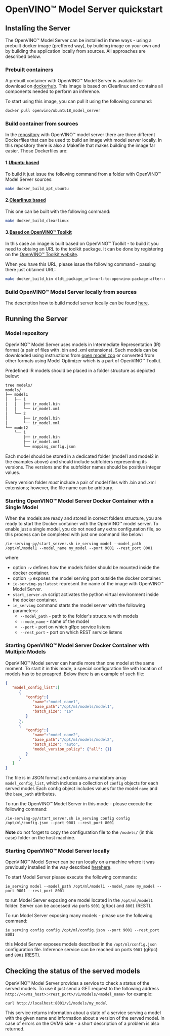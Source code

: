 # OpenVINO&trade; Model Server quickstart

## Installing the Server

The OpenVINO&trade; Model Server can be installed in three ways - using a prebuilt docker image (preffered way), by building image on your own and by building the application locally from sources. All approaches are described below.

### Prebuilt containers

A prebuilt container with OpenVINO&trade; Model Server is available for download on [dockerhub](https://hub.docker.com/r/intelaipg/openvino-model-server/). This image
is based on Clearlinux and contains all components needed to perform an inference. 

To start using this image, you can pull it using the following command:

```bash
docker pull openvino/ubuntu18_model_server
```

### Build container from sources

In the [repository](https://github.com/openvinotoolkit/model_server) with OpenVINO&trade; model server there are three different Dockerfiles that can be used to build an image with model server locally. In this repository there is also a Makefile that makes building the image far easier. Those Dockerfiles are:

#### 1.[Ubuntu based](https://github.com/openvinotoolkit/model_server/blob/master/Dockerfile)

To build it just issue the following command from a folder with OpenVINO&trade; Model Server sources:

```bash
make docker_build_apt_ubuntu
```

#### 2.[Clearlinux based](https://github.com/openvinotoolkit/model_server/blob/master/Dockerfile_clearlinux)

This one can be built with the following command:

```bash
make docker_build_clearlinux
```

#### 3.[Based on OpenVINO&trade; Toolkit](https://github.com/openvinotoolkit/model_server/blob/master/Dockerfile_binary_openvino)

In this case an image is built based on OpenVINO&trade; Toolkit - to build it you need to obtaing an URL to the toolkit package. It can be done
by registering on the [OpenVINO&trade; Toolkit website](https://software.intel.com/en-us/openvino-toolkit/choose-download).

When you have this URL, please issue the following command - passing there just obtained URL:

```bash
make docker_build_bin dldt_package_url=<url-to-openvino-package-after-registration>/l_openvino_toolkit_p_2020.1.023_online.tgz
```

### Build OpenVINO&trade; Model Server locally from sources

The description how to build model server locally can be found [here](https://github.com/openvinotoolkit/model_server/blob/master/docs/host.md).

## Running the Server

### Model repository

OpenVINO&trade; Model Server uses models in Intermediate Representation (IR) format (a pair of files with .bin and .xml extensions). Such models can be downloaded
using instructions from [open model zoo](https://github.com/opencv/open_model_zoo) or converted from other formats using Model Optimizer which is a part of OpenVINO&trade; Toolkit.

Predefined IR models should be placed in a folder structure as depicted below:
```bash
tree models/
models/
├── model1
│   ├── 1
│   │   ├── ir_model.bin
│   │   └── ir_model.xml
│   └── 2
│       ├── ir_model.bin
│       └── ir_model.xml
└── model2
    └── 1
        ├── ir_model.bin
        ├── ir_model.xml
        └── mapping_config.json
``` 

Each model should be stored in a dedicated folder (model1 and model2 in the examples above) and should include subfolders
representing its versions. The versions and the subfolder names should be positive integer values. 

Every version folder _must_ include a pair of model files with .bin and .xml extensions; however, the file name can be arbitrary.

### Starting OpenVINO&trade; Model Server Docker Container with a Single Model

When the models are ready and stored in correct folders structure, you are ready to start the Docker container with the OpenVINO™ model server. To enable just a single model, you do not need any extra configuration file, so this process can be completed with just one command like below:

```docker run --rm -d  -v /models/:/opt/ml:ro -p 9001:9001 -p 8001:8001 ie-serving-py:latest \
/ie-serving-py/start_server.sh ie_serving model --model_path /opt/ml/model1 --model_name my_model --port 9001 --rest_port 8001
```

where:
* option `-v` defines how the models folder should be mounted inside the docker container.
* option `-p` exposes the model serving port outside the docker container.
* `ie-serving-py:latest` represent the name of the image with OpenVINO&trade; Model Server. 
* `start_server.sh` script activates the python virtual environment inside the docker container.
* `ie_serving` command starts the model server with the following parameters:
	* `--model_path` - path to the folder's structure with models
	* `--mode_name` - name of the model
	* `--port` - port on which gRpc service listens 
	* `--rest_port` - port on which REST service listens

### Starting OpenVINO&trade; Model Server Docker Container with Multiple Models

OpenVINO&trade; Model server can handle more than one model at the same moment. To start it in this mode, a special configuration file with location of models has to be preapred. Below there is an example of such file:

```json
{
   "model_config_list":[
      {
         "config":{
            "name":"model_name1",
            "base_path":"/opt/ml/models/model1",
            "batch_size": "16"
         }
      },
      {
         "config":{
            "name":"model_name2",
            "base_path":"/opt/ml/models/model2",
            "batch_size": "auto",
            "model_version_policy": {"all": {}}
         }
      }
   ]
}

```
The file is in JSON format and contains a mandatory array `model_config_list`, which includes a collection of `config` objects for each served model. 
Each config object includes values for the model `name` and the `base_path` attributes.

To run the OpenVINO&trade; Model Server in this mode - please execute the following command:

```docker run --rm -d  -v /models/:/opt/ml:ro -p 9001:9001 -p 8001:8001 ie-serving-py:latest \
/ie-serving-py/start_server.sh ie_serving config config /opt/ml/config.json --port 9001 --rest_port 8001
```

**Note** do not forget to copy the configuration file to the `/models/` (in this case) folder on the host machine.

### Starting OpenVINO&trade; Model Server locally

OpenVINO&trade; Model Server can be run locally on a machine where it was previously installed in the way described [here](https://github.com/openvinotoolkit/model_server/blob/master/docs/host.md)[here](https://github.com/openvinotoolkit/model_server/blob/master/docs/host.md).

To start Model Server please execute the following commands:

```
ie_serving model --model_path /opt/ml/model1 --model_name my_model --port 9001 --rest_port 8001
```

to run Model Server exposing one model located in the `/opt/ml/model1` folder. Server can be accessed via ports `9001` (gRpc) and `8001` (REST).

To run Model Server exposing many models - please use the following command:

```
ie_serving config config /opt/ml/config.json --port 9001 --rest_port 8001
```

this Model Server exposes models described in the `/opt/ml/config.json` configuration file. Inference service can be reached on ports `9001` (gRpc) and `8001` (REST).

## Checking the status of the served models

OpenVINO&trade; Model Server provides a service to check a status of the served models. To use it just send a GET request to the following address `http://<ovms_host>:<rest_port>/v1/models/<model_name>` for example:

```
curl http://localhost:8001/v1/models/my_model
```

This service returns information about a state of a service serving a model with the given name and information about a version of the served model. In case of errors on the OVMS side - a short description of a problem is also returned.



